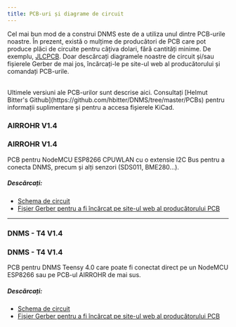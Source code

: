 ```yaml
---
title: PCB-uri și diagrame de circuit
---
```


Cel mai bun mod de a construi DNMS este de a utiliza unul dintre PCB-urile noastre.
În prezent, există o mulțime de producători de PCB care pot produce plăci de circuite pentru câțiva dolari, fără cantități minime. De exemplu, [JLCPCB](https://jlcpcb.com/).
Doar descărcați diagramele noastre de circuit și/sau fișierele Gerber de mai jos, încărcați-le pe site-ul web al producătorului și comandați PCB-urile.

<br>
Ultimele versiuni ale PCB-urilor sunt descrise aici. Consultați [Helmut Bitter's Github](https://github.com/hbitter/DNMS/tree/master/PCBs) pentru informații suplimentare și pentru a accesa fișierele KiCad.

### AIRROHR V1.4
### AIRROHR V1.4
PCB pentru NodeMCU ESP8266 CPUWLAN cu o extensie I2C Bus pentru a conecta DNMS, precum și alți senzori (SDS011, BME280...).


##### Descărcați:
* [Schema de circuit](..docsdnmsairrohr-PCB-circuit-diagramă.pdf)
* [Fișier Gerber pentru a fi încărcat pe site-ul web al producătorului PCB](..docsdnmsairrohr-PCB-circuit-circuit-diagram-gerber.zip)

---

### DNMS - T4 V1.4
### DNMS - T4 V1.4
PCB pentru DNMS Teensy 4.0 care poate fi conectat direct pe un NodeMCU ESP8266 sau pe PCB-ul AIRROHR de mai sus.


##### Descărcați:
* [Schema de circuit](..docsdnmsdnms-noise-measuring-teensy-40-circuit-diagram.pdf)
* [Fișier Gerber pentru a fi încărcat pe site-ul web al producătorului PCB](..docsdnmsdnms-noise-measuring-teensy-40-circuit-gerber.zip)

